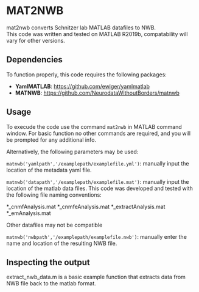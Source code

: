# MAT2NWB 

mat2nwb converts Schnitzer lab MATLAB datafiles to NWB.  
This code was written and tested on MATLAB R2019b, compatability will vary for other versions.

## Dependencies
To function properly, this code requires the following packages: 
 - **YamlMATLAB**: https://github.com/ewiger/yamlmatlab
 - **MATNWB**: https://github.com/NeurodataWithoutBorders/matnwb


## Usage

To execude the code use the command <code>mat2nwb</code> in MATLAB command window. 
 For basic function no other commands are required, and you will be prompted for any additional
 info. 
 
 Alternatively, the following parameters may be used:
 
 <code>matnwb('yamlpath','/examplepath/examplefile.yml')</code>:  manually input the location of the metadata
 yaml file. 
 
 <code>matnwb('datapath','/examplepath/examplefile.mat')</code>: manually input the location of the matlab
 data files. This code was developed and tested with the following file naming conventions:
 
 *_cnmfAnalysis.mat
 *_cnmfeAnalysis.mat
 *_extractAnalysis.mat
 *_emAnalysis.mat
 
 Other datafiles may not be compatible
 
 <code>matnwb('nwbpath','/examplepath/examplefile.nwb')</code>: manually enter the name and location of the
 resulting NWB file.
 

## Inspecting the output

extract_nwb_data.m is a basic example function that extracts data from NWB file back to the matlab format. 
